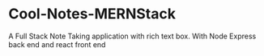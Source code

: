 # Cool-Notes-MERNStack
A Full Stack Note Taking application with rich text box. With Node Express back end and react front end 
